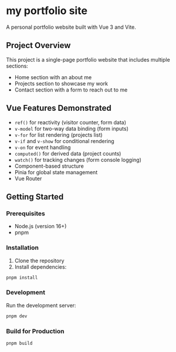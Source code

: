# my portfolio site

A personal portfolio website built with Vue 3 and Vite.

## Project Overview

This project is a single-page portfolio website that includes multiple sections:
- Home section with an about me
- Projects section to showcase my work
- Contact section with a form to reach out to me

## Vue Features Demonstrated

- `ref()` for reactivity (visitor counter, form data)
- `v-model` for two-way data binding (form inputs)
- `v-for` for list rendering (projects list)
- `v-if` and `v-show` for conditional rendering
- `v-on` for event handling
- `computed()` for derived data (project counts)
- `watch()` for tracking changes (form console logging)
- Component-based structure
- Pinia for global state management
- Vue Router

## Getting Started

### Prerequisites

- Node.js (version 16+)
- pnpm

### Installation

1. Clone the repository
2. Install dependencies:
```bash
pnpm install
```

### Development

Run the development server:
```bash
pnpm dev
```

### Build for Production

```bash
pnpm build
```
